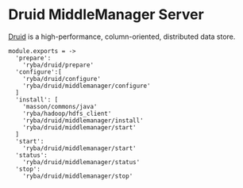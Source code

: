 
# Druid MiddleManager Server

[Druid](http://www.druid.io) is a high-performance, column-oriented, distributed 
data store.

    module.exports = ->
      'prepare':
        'ryba/druid/prepare'
      'configure':[
        'ryba/druid/configure'
        'ryba/druid/middlemanager/configure'
      ]
      'install': [
        'masson/commons/java'
        'ryba/hadoop/hdfs_client'
        'ryba/druid/middlemanager/install'
        'ryba/druid/middlemanager/start'
      ]
      'start':
        'ryba/druid/middlemanager/start'
      'status':
        'ryba/druid/middlemanager/status'
      'stop':
        'ryba/druid/middlemanager/stop'
